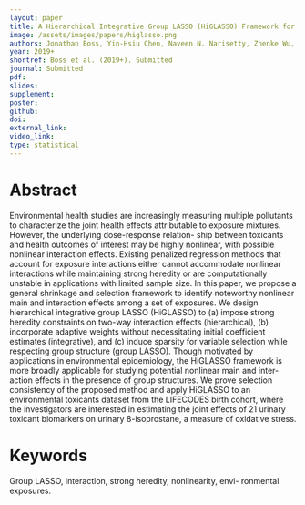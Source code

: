 ```yaml
---
layout: paper
title: A Hierarchical Integrative Group LASSO (HiGLASSO) Framework for Analyzing Environmental Mixtures
image: /assets/images/papers/higlasso.png
authors: Jonathan Boss, Yin-Hsiu Chen, Naveen N. Narisetty, Zhenke Wu, Kelly K. Ferguson, Thomas F. McElrath, John D. Meeker, Bhramar Mukherjee
year: 2019+
shortref: Boss et al. (2019+). Submitted
journal: Submitted
pdf: 
slides: 
supplement:  
poster: 
github: 
doi: 
external_link: 
video_link: 
type: statistical
---
```


# Abstract

Environmental health studies are increasingly measuring multiple pollutants to characterize the joint health effects attributable to exposure mixtures. However, the underlying dose-response relation- ship between toxicants and health outcomes of interest may be highly nonlinear, with possible nonlinear interaction effects. Existing penalized regression methods that account for exposure interactions either cannot accommodate nonlinear interactions while maintaining strong heredity or are computationally unstable in applications with limited sample size. In this paper, we propose a general shrinkage and selection framework to identify noteworthy nonlinear main and interaction effects among a set of exposures. We design hierarchical integrative group LASSO (HiGLASSO) to (a) impose strong heredity constraints on two-way interaction effects (hierarchical), (b) incorporate adaptive weights without necessitating initial coefficient estimates (integrative), and (c) induce sparsity for variable selection while respecting group structure (group LASSO). Though motivated by applications in environmental epidemiology, the HiGLASSO framework is more broadly applicable for studying potential nonlinear main and inter- action effects in the presence of group structures. We prove selection consistency of the proposed method and apply HiGLASSO to an environmental toxicants dataset from the LIFECODES birth cohort, where the investigators are interested in estimating the joint effects of 21 urinary toxicant biomarkers on urinary 8-isoprostane, a measure of oxidative stress.



# Keywords

Group LASSO, interaction, strong heredity, nonlinearity, envi- ronmental exposures.
